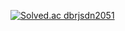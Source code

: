 [![Solved.ac
dbrjsdn2051](http://mazassumnida.wtf/api/v2/generate_badge?boj=dbrjsdn2051)](https://solved.ac/dbrjsdn2051)

